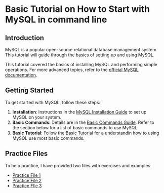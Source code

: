 # Basic Tutorial on How to Start with MySQL in command line

## Introduction
MySQL is a popular open-source relational database management system. This tutorial will guide  through the basics of setting up and using MySQL.

This tutorial covered the basics of installing MySQL and performing simple operations. For more advanced topics, refer to the [official MySQL documentation](https://dev.mysql.com/doc/).

## Getting Started

To get started with MySQL, follow these steps:

1. **Installation**: Instructions in the [MySQL Installation Guide](./Installation.md) to set up MySQL on your system.
2. **Basic Commands**: Details are in the [Basic Commands Guide](./Basic_commands.md). Refer to the section below for a list of basic commands to use MySQL.
3. **Basic Tutorial**: Follow the [Basic Tutorial](./Basic_tutorial_to_SQL.md) for a understandin how to using MySQL use most basic commands.

## Practice Files

To help practice, I have provided two files with exercises and examples:

- [Practice File 1](./Practice_BASIC.md)
- [Practice File 2](./Practice2_Proteins.md)
- [Practice FIle 3](./Practice_Bacteria.md) 